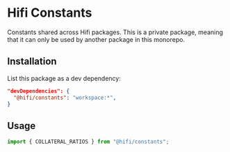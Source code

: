 # Hifi Constants

Constants shared across Hifi packages. This is a private package, meaning that it can only be used by another package
in this monorepo.

## Installation

List this package as a dev dependency:

```json
"devDependencies": {
  "@hifi/constants": "workspace:*",
}
```

## Usage

```javascript
import { COLLATERAL_RATIOS } from "@hifi/constants";
```
